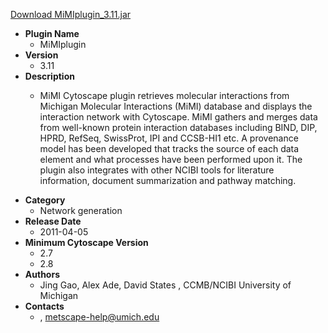 <a href="MiMIplugin_3.11.jar">Download MiMIplugin_3.11.jar</a>

* __Plugin Name__
  * MiMIplugin
* __Version__
  * 3.11
* __Description__
  * <p>MiMI Cytoscape plugin retrieves molecular interactions from Michigan Molecular Interactions (MiMI) database and displays the interaction network with Cytoscape. MiMI gathers and merges data from well-known protein interaction databases including BIND, DIP, HPRD, RefSeq, SwissProt, IPI and CCSB-HI1 etc. A provenance model has been developed that tracks the source of each data element and what processes have been performed upon it. The plugin also integrates with other NCIBI tools for literature information, document summarization and pathway matching.</p>
* __Category__
  * Network generation
* __Release Date__
  * 2011-04-05
* __Minimum Cytoscape Version__
  * 2.7
  * 2.8
* __Authors__
  * Jing Gao, Alex Ade, David States ,  CCMB/NCIBI University of Michigan
* __Contacts__
  * , metscape-help@umich.edu
